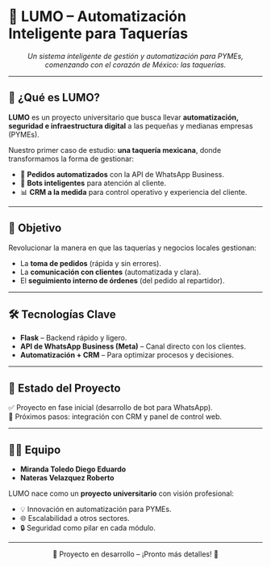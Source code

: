 # 🌮 LUMO – Automatización Inteligente para Taquerías  

<div align="center">
  <em>Un sistema inteligente de gestión y automatización para PYMEs,<br>
  comenzando con el corazón de México: las taquerías.</em>
</div>  

---

## 🚀 ¿Qué es LUMO?
**LUMO** es un proyecto universitario que busca llevar **automatización, seguridad e infraestructura digital** a las pequeñas y medianas empresas (PYMEs).  

Nuestro primer caso de estudio: **una taquería mexicana**, donde transformamos la forma de gestionar:  
- 📲 **Pedidos automatizados** con la API de WhatsApp Business.  
- 🤖 **Bots inteligentes** para atención al cliente.  
- 📊 **CRM a la medida** para control operativo y experiencia del cliente.  

---

## 🎯 Objetivo
Revolucionar la manera en que las taquerías y negocios locales gestionan:  
- La **toma de pedidos** (rápida y sin errores).  
- La **comunicación con clientes** (automatizada y clara).  
- El **seguimiento interno de órdenes** (del pedido al repartidor).  

---

## 🛠️ Tecnologías Clave
- **Flask** – Backend rápido y ligero.  
- **API de WhatsApp Business (Meta)** – Canal directo con los clientes.  
- **Automatización + CRM** – Para optimizar procesos y decisiones.  

---

## 📌 Estado del Proyecto
✅ Proyecto en fase inicial (desarrollo de bot para WhatsApp).  
🔄 Próximos pasos: integración con CRM y panel de control web.  

---

## 👨‍💻 Equipo

- **Miranda Toledo Diego Eduardo**
- **Nateras Velazquez Roberto**

LUMO nace como un **proyecto universitario** con visión profesional:  
- 💡 Innovación en automatización para PYMEs.  
- 🌐 Escalabilidad a otros sectores.  
- 🔒 Seguridad como pilar en cada módulo.  


---

<div align="center">
  🚧 Proyecto en desarrollo – ¡Pronto más detalles! 🚧
</div>
